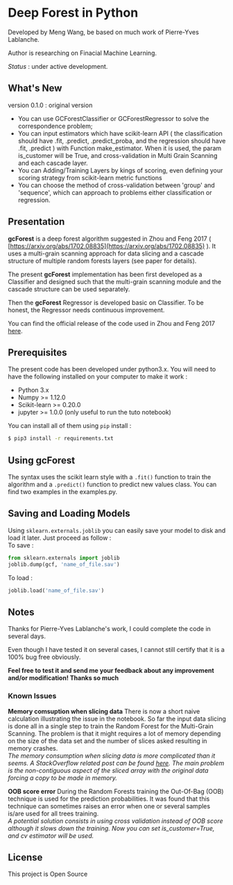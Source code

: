 # Deep Forest in Python
Developed by Meng Wang, be based on much work of Pierre-Yves Lablanche.

Author is researching on Finacial Machine Learning.

*Status* : under active development.

## What's New
version 0.1.0 : original version

* You can use GCForestClassifier or GCForestRegressor to solve the correspondence problem;
* You can input estimators which have scikit-learn API ( the classification should have .fit, .predict, .predict_proba, and the regression should have .fit, .predict ) with Function make_estimator. When it is used, the param is_customer will be True, and cross-validation in Multi Grain Scanning and each cascade layer.
* You can Adding/Training Layers by kings of scoring, even defining your scoring strategy from scikit-learn metric functions
* You can choose the method of cross-validation between 'group' and 'sequence', which can approach to problems either classification or regression.


## Presentation
**gcForest** is a deep forest algorithm suggested in Zhou and Feng 2017 ( [https://arxiv.org/abs/1702.08835](https://arxiv.org/abs/1702.08835) ). It uses a multi-grain scanning approach for data slicing and a cascade structure of multiple random forests layers (see paper for details).

The present **gcForest** implementation has been first developed as a Classifier and designed such that the multi-grain scanning module and the cascade structure can be used separately. 

Then the **gcForest** Regressor is developed basic on Classifier.  To be honest, the Regressor needs continuous improvement.

You can find the official release of the code used in Zhou and Feng 2017 [here](https://github.com/kingfengji/gcforest). 

## Prerequisites

The present code has been developed under python3.x. You will need to have the following installed on your computer to make it work :

* Python 3.x
* Numpy >= 1.12.0
* Scikit-learn >= 0.20.0
* jupyter >= 1.0.0 (only useful to run the tuto notebook)

You can install all of them using `pip` install :

```sh
$ pip3 install -r requirements.txt
```

## Using gcForest

The syntax uses the scikit learn style with a `.fit()` function to train the algorithm and a `.predict()` function to predict new values class. You can find two examples in the examples.py.


## Saving and Loading Models

Using `sklearn.externals.joblib` you can easily save your model to disk and load it later. Just proceed as follow :<br>
To save :
```python
from sklearn.externals import joblib
joblib.dump(gcf, 'name_of_file.sav')
```
To load :
```python
joblib.load('name_of_file.sav')
```

## Notes
Thanks for Pierre-Yves Lablanche's work, I could complete the code in several days.

Even though I have tested it on several cases, I cannot still certify that it is a 100% bug free obviously.

**Feel free to test it and send me your feedback about any improvement and/or modification! Thanks so much**

### Known Issues

**Memory comsuption when slicing data**
There is now a short naive calculation illustrating the issue in the notebook.
So far the input data slicing is done all in a single step to train the Random Forest for the Multi-Grain Scanning. The problem is that it might requires a lot of memory depending on the size of the data set and the number of slices asked resulting in memory crashes.<br>
*The memory consumption when slicing data is more complicated than it seems. A StackOverflow related post can be found [here](https://stackoverflow.com/questions/43822413/numpy-minimum-memory-usage-when-slicing-images).
The main problem is the non-contiguous aspect of the sliced array with the original data forcing a copy to be made in memory.*

**OOB score error**
During the Random Forests training the Out-Of-Bag (OOB) technique is used for the prediction probabilities. It was found that this technique can sometimes raises an error when one or several samples is/are used for all trees training.<br>
*A potential solution consists in using cross validation instead of OOB score although it slows down the training. Now you can set is_customer=True, and cv estimator will be used.*


## License
This project is Open Source